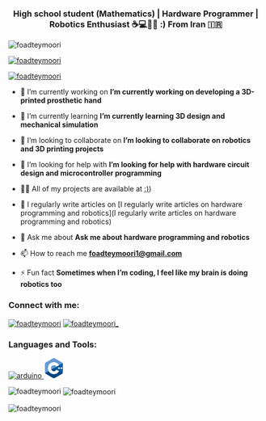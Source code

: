 <h3 align="center">High school student (Mathematics) | Hardware Programmer | Robotics Enthusiast ☕️💻🦾💤 :) From Iran 🇮🇷</h3>

<p align="left"> <img src="https://komarev.com/ghpvc/?username=foadteymoori&label=Profile%20views&color=0e75b6&style=flat" alt="foadteymoori" /> </p>

<p align="left"> <a href="https://github.com/ryo-ma/github-profile-trophy"><img src="https://github-profile-trophy.vercel.app/?username=foadteymoori" alt="foadteymoori" /></a> </p>

<p align="left"> <a href="https://twitter.com/foadteymoori" target="blank"><img src="https://img.shields.io/twitter/follow/foadteymoori?logo=twitter&style=for-the-badge" alt="foadteymoori" /></a> </p>

- 🔭 I’m currently working on **I’m currently working on developing a 3D-printed prosthetic hand**

- 🌱 I’m currently learning **I’m currently learning 3D design and mechanical simulation**

- 👯 I’m looking to collaborate on **I’m looking to collaborate on robotics and 3D printing projects**

- 🤝 I’m looking for help with **I’m looking for help with hardware circuit design and microcontroller programming**

- 👨‍💻 All of my projects are available at [:)](:))

- 📝 I regularly write articles on [I regularly write articles on hardware programming and robotics](I regularly write articles on hardware programming and robotics)

- 💬 Ask me about **Ask me about hardware programming and robotics**

- 📫 How to reach me **foadteymoori1@gmail.com**

- ⚡ Fun fact **Sometimes when I’m coding, I feel like my brain is doing robotics too**

<h3 align="left">Connect with me:</h3>
<p align="left">
<a href="https://twitter.com/foadteymoori" target="blank"><img align="center" src="https://raw.githubusercontent.com/rahuldkjain/github-profile-readme-generator/master/src/images/icons/Social/twitter.svg" alt="foadteymoori" height="30" width="40" /></a>
<a href="https://instagram.com/foadteymoori_" target="blank"><img align="center" src="https://raw.githubusercontent.com/rahuldkjain/github-profile-readme-generator/master/src/images/icons/Social/instagram.svg" alt="foadteymoori_" height="30" width="40" /></a>
</p>

<h3 align="left">Languages and Tools:</h3>
<p align="left"> <a href="https://www.arduino.cc/" target="_blank" rel="noreferrer"> <img src="https://cdn.worldvectorlogo.com/logos/arduino-1.svg" alt="arduino" width="40" height="40"/> </a> <a href="https://www.w3schools.com/cpp/" target="_blank" rel="noreferrer"> <img src="https://raw.githubusercontent.com/devicons/devicon/master/icons/cplusplus/cplusplus-original.svg" alt="cplusplus" width="40" height="40"/> </a> </p>

<p><img align="left" src="https://github-readme-stats.vercel.app/api/top-langs?username=foadteymoori&show_icons=true&locale=en&layout=compact" alt="foadteymoori" /></p>

<p>&nbsp;<img align="center" src="https://github-readme-stats.vercel.app/api?username=foadteymoori&show_icons=true&locale=en" alt="foadteymoori" /></p>

<p><img align="center" src="https://github-readme-streak-stats.herokuapp.com/?user=foadteymoori&" alt="foadteymoori" /></p>
